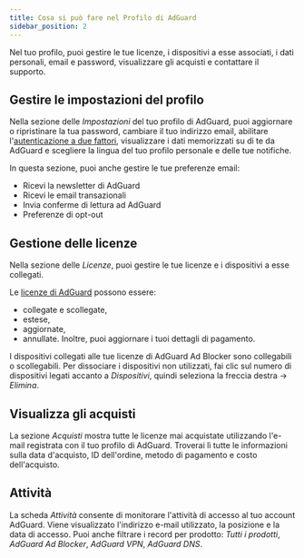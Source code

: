 ```yaml
---
title: Cosa si può fare nel Profilo di AdGuard
sidebar_position: 2
---
```


Nel tuo profilo, puoi gestire le tue licenze, i dispositivi a esse associati, i dati personali, email e password, visualizzare gli acquisti e contattare il supporto.

## Gestire le impostazioni del profilo

Nella sezione delle *Impostazioni* del tuo profilo di AdGuard, puoi aggiornare o ripristinare la tua password, cambiare il tuo indirizzo email, abilitare l'[autenticazione a due fattori](../2fa), visualizzare i dati memorizzati su di te da AdGuard e scegliere la lingua del tuo profilo personale e delle tue notifiche.

In questa sezione, puoi anche gestire le tue preferenze email:

- Ricevi la newsletter di AdGuard
- Ricevi le email transazionali
- Invia conferme di lettura ad AdGuard
- Preferenze di opt-out

## Gestione delle licenze

Nella sezione delle *Licenze*, puoi gestire le tue licenze e i dispositivi a esse collegati.

Le [licenze di AdGuard](../../license/what-is) possono essere:

- collegate e scollegate,
- estese,
- aggiornate,
- annullate. Inoltre, puoi aggiornare i tuoi dettagli di pagamento.

I dispositivi collegati alle tue licenze di AdGuard Ad Blocker sono collegabili o scollegabili. Per dissociare i dispositivi non utilizzati, fai clic sul numero di dispositivi legati accanto a *Dispositivi*, quindi seleziona la freccia destra → *Elimina*.

## Visualizza gli acquisti

La sezione *Acquisti* mostra tutte le licenze mai acquistate utilizzando l'e-mail registrata con il tuo profilo di AdGuard. Troverai lì tutte le informazioni sulla data d'acquisto, ID dell'ordine, metodo di pagamento e costo dell'acquisto.

## Attività

La scheda *Attività* consente di monitorare l'attività di accesso al tuo account AdGuard. Viene visualizzato l'indirizzo e-mail utilizzato, la posizione e la data di accesso. Puoi anche filtrare i record per prodotto: *Tutti i prodotti*, *AdGuard Ad Blocker*, *AdGuard VPN*, *AdGuard DNS*.
